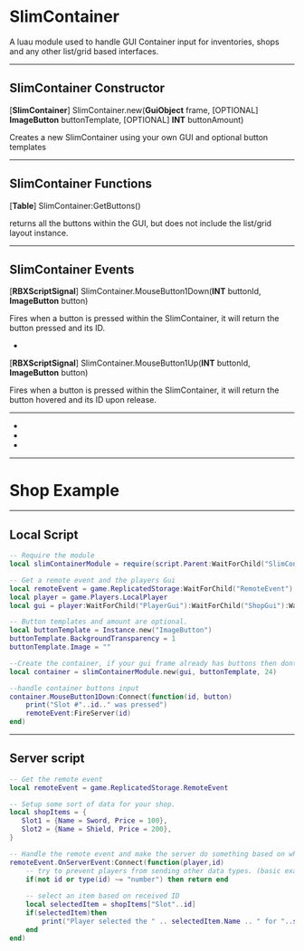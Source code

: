 # SlimContainer
A luau module used to handle GUI Container input for inventories, shops and any other list/grid based interfaces.
______________________________________________________________________________________________________________________

## SlimContainer Constructor

[**SlimContainer**] SlimContainer.new(**GuiObject** frame, [OPTIONAL] **ImageButton** buttonTemplate, [OPTIONAL] **INT** buttonAmount)

Creates a new SlimContainer using your own GUI and optional button templates
______________________________________________________________________________________________________________________

## SlimContainer Functions


[**Table**] SlimContainer:GetButtons()

returns all the buttons within the GUI, but does not include the list/grid layout instance.
______________________________________________________________________________________________________________________

## SlimContainer Events


[**RBXScriptSignal**] SlimContainer.MouseButton1Down(**INT** buttonId, **ImageButton** button)

Fires when a button is pressed within the SlimContainer, it will return the button pressed and its ID.

-

[**RBXScriptSignal**] SlimContainer.MouseButton1Up(**INT** buttonId, **ImageButton** button)

Fires when a button is pressed within the SlimContainer, it will return the button hovered and its ID upon release.
______________________________________________________________________________________________________________________
-
-
-
______________________________________________________________________________________________________________________

# Shop Example
__________________

## Local Script

```lua
-- Require the module
local slimContainerModule = require(script.Parent:WaitForChild("SlimContainer")

-- Get a remote event and the players Gui
local remoteEvent = game.ReplicatedStorage:WaitForChild("RemoteEvent")
local player = game.Players.LocalPlayer
local gui = player:WaitForChild("PlayerGui"):WaitForChild("ShopGui"):WaitForChild("ShopFrame")

-- Button templates and amount are optional.
local buttonTemplate = Instance.new("ImageButton")
buttonTemplate.BackgroundTransparency = 1
buttonTemplate.Image = ""

--Create the container, if your gui frame already has buttons then dont worry about the last two args.
local container = slimContainerModule.new(gui, buttonTemplate, 24)

--handle container buttons input
container.MouseButton1Down:Connect(function(id, button)
    print("Slot #"..id.." was pressed")
    remoteEvent:FireServer(id)
end)
```
_____________________________________________________________________________________________________________________

## Server script

```lua
-- Get the remote event
local remoteEvent = game.ReplicatedStorage.RemoteEvent

-- Setup some sort of data for your shop.
local shopItems = {
   Slot1 = {Name = Sword, Price = 100},
   Slot2 = {Name = Shield, Price = 200},
}

-- Handle the remote event and make the server do something based on what container button ID was sent.
remoteEvent.OnServerEvent:Connect(function(player,id)
    -- try to prevent players from sending other data types. (basic example)
    if(not id or type(id) ~= "number") then return end
    
    -- select an item based on received ID
    local selectedItem = shopItems["Slot"..id]
    if(selectedItem)then
        print("Player selected the " .. selectedItem.Name .. " for "..selectedItem.Price .." Coins"
    end
end)

```
